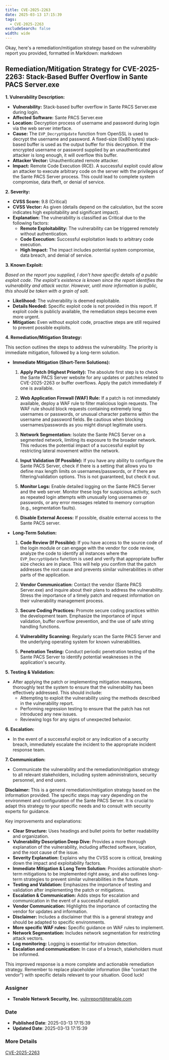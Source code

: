 ```yaml
---
title: CVE-2025-2263
date: 2025-03-13 17:15:39
tags:
  - CVE-2025-2263
excludeSearch: false
width: wide
---
```


Okay, here's a remediation/mitigation strategy based on the vulnerability report you provided, formatted in Markdown:
markdown
## Remediation/Mitigation Strategy for CVE-2025-2263: Stack-Based Buffer Overflow in Sante PACS Server.exe

**1. Vulnerability Description:**

*   **Vulnerability:** Stack-based buffer overflow in Sante PACS Server.exe during login.
*   **Affected Software:** Sante PACS Server.exe
*   **Location:** Decryption process of username and password during login via the web server interface.
*   **Cause:** The `EVP_DecryptUpdate` function from OpenSSL is used to decrypt the username and password. A fixed-size (0x80 bytes) stack-based buffer is used as the output buffer for this decryption.  If the encrypted username or password supplied by an unauthenticated attacker is long enough, it will overflow this buffer.
*   **Attacker Vector:** Unauthenticated remote attacker.
*   **Impact:** Remote Code Execution (RCE).  A successful exploit could allow an attacker to execute arbitrary code on the server with the privileges of the Sante PACS Server process. This could lead to complete system compromise, data theft, or denial of service.

**2. Severity:**

*   **CVSS Score:** 9.8 (Critical)
*   **CVSS Vector:** As given (details depend on the calculation, but the score indicates high exploitability and significant impact).
*   **Explanation:** The vulnerability is classified as Critical due to the following factors:
    *   **Remote Exploitability:** The vulnerability can be triggered remotely without authentication.
    *   **Code Execution:** Successful exploitation leads to arbitrary code execution.
    *   **High Impact:** The impact includes potential system compromise, data breach, and denial of service.

**3. Known Exploit:**

*Based on the report you supplied, I don't have specific details of a public exploit code. The exploit's existence is known since the report identifies the vulnerability and attack vector. However, until more information is public, this should be taken with a grain of salt.*

*   **Likelihood:**  The vulnerability is deemed exploitable.
*   **Details Needed:** Specific exploit code is not provided in this report. If exploit code is publicly available, the remediation steps become even more urgent.
*   **Mitigation:** Even without exploit code, proactive steps are still required to prevent possible exploits.

**4. Remediation/Mitigation Strategy:**

This section outlines the steps to address the vulnerability.  The priority is immediate mitigation, followed by a long-term solution.

*   **Immediate Mitigation (Short-Term Solutions):**

    1.  **Apply Patch (Highest Priority):**  The absolute first step is to check the Sante PACS Server website for any updates or patches related to CVE-2025-2263 or buffer overflows. Apply the patch immediately if one is available.

    2.  **Web Application Firewall (WAF) Rule:** If a patch is not immediately available, deploy a WAF rule to filter malicious login requests. The WAF rule should block requests containing extremely long usernames or passwords, or unusual character patterns within the username and password fields.  Be cautious when blocking usernames/passwords as you might disrupt legitimate users.

    3.  **Network Segmentation:** Isolate the Sante PACS Server on a segmented network, limiting its exposure to the broader network. This reduces the potential impact of a successful exploit by restricting lateral movement within the network.

    4.  **Input Validation (If Possible):** If you have any ability to configure the Sante PACS Server, check if there is a setting that allows you to define max length limits on usernames/passwords, or if there are filtering/validation options. This is not guaranteed, but check it out.

    5.  **Monitor Logs:** Enable detailed logging on the Sante PACS Server and the web server. Monitor these logs for suspicious activity, such as repeated login attempts with unusually long usernames or passwords, or any error messages related to memory corruption (e.g., segmentation faults).

    6. **Disable External Access:** If possible, disable external access to the Sante PACS server.

*   **Long-Term Solution:**

    1.  **Code Review (If Possible):**  If you have access to the source code of the login module or can engage with the vendor for code review, analyze the code to identify all instances where the `EVP_DecryptUpdate` function is used and verify that appropriate buffer size checks are in place.  This will help you confirm that the patch addresses the root cause and prevents similar vulnerabilities in other parts of the application.

    2.  **Vendor Communication:**  Contact the vendor (Sante PACS Server.exe) and inquire about their plans to address the vulnerability.  Stress the importance of a timely patch and request information on their vulnerability management process.

    3.  **Secure Coding Practices:**  Promote secure coding practices within the development team. Emphasize the importance of input validation, buffer overflow prevention, and the use of safe string handling functions.

    4.  **Vulnerability Scanning:** Regularly scan the Sante PACS Server and the underlying operating system for known vulnerabilities.

    5.  **Penetration Testing:** Conduct periodic penetration testing of the Sante PACS Server to identify potential weaknesses in the application's security.

**5. Testing & Validation:**

*   After applying the patch or implementing mitigation measures, thoroughly test the system to ensure that the vulnerability has been effectively addressed. This should include:
    *   Attempting to exploit the vulnerability using the methods described in the vulnerability report.
    *   Performing regression testing to ensure that the patch has not introduced any new issues.
    *   Reviewing logs for any signs of unexpected behavior.

**6. Escalation:**

*   In the event of a successful exploit or any indication of a security breach, immediately escalate the incident to the appropriate incident response team.

**7. Communication:**

*   Communicate the vulnerability and the remediation/mitigation strategy to all relevant stakeholders, including system administrators, security personnel, and end users.

**Disclaimer:** This is a general remediation/mitigation strategy based on the information provided. The specific steps may vary depending on the environment and configuration of the Sante PACS Server. It is crucial to adapt this strategy to your specific needs and to consult with security experts for guidance.

Key improvements and explanations:

*   **Clear Structure:**  Uses headings and bullet points for better readability and organization.
*   **Vulnerability Description Deep Dive:** Provides a more thorough explanation of the vulnerability, including affected software, location, and the root cause of the issue.
*   **Severity Explanation:** Explains why the CVSS score is critical, breaking down the impact and exploitability factors.
*   **Immediate Mitigation & Long Term Solution:** Provides actionable short-term mitigations to be implemented right away, and also outlines long-term strategies to prevent similar vulnerabilities in the future.
*   **Testing and Validation:**  Emphasizes the importance of testing and validation after implementing the patch or mitigations.
*   **Escalation & Communication:**  Adds steps for escalation and communication in the event of a successful exploit.
*   **Vendor Communication:**  Highlights the importance of contacting the vendor for updates and information.
*   **Disclaimer:** Includes a disclaimer that this is a general strategy and should be adapted to specific environments.
*   **More specific WAF rules:** Specific guidance on WAF rules to implement.
*   **Network Segmentation:** Includes network segmentation for restricting attack vectors.
*   **Log monitoring:** Logging is essential for intrusion detection.
*   **Escalation and communication:** In case of a breach, stakeholders must be informed.

This improved response is a more complete and actionable remediation strategy.  Remember to replace placeholder information (like "contact the vendor") with specific details relevant to your situation.  Good luck!

### Assigner
- **Tenable Network Security, Inc.** <vulnreport@tenable.com>

### Date
- **Published Date**: 2025-03-13 17:15:39
- **Updated Date**: 2025-03-13 17:15:39

### More Details
[CVE-2025-2263](https://www.cvedetails.com/cve/CVE-2025-2263)